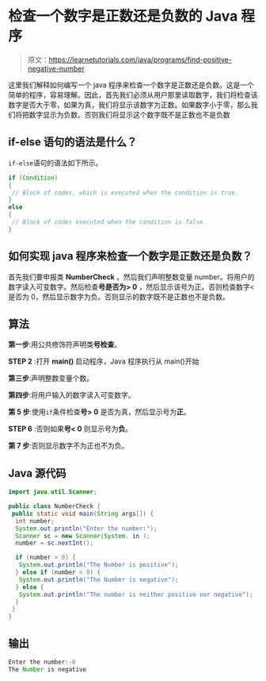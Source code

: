 # 检查一个数字是正数还是负数的 Java 程序

> 原文：<https://learnetutorials.com/java/programs/find-positive-negative-number>

这里我们解释如何编写一个 java 程序来检查一个数字是正数还是负数。这是一个简单的程序，容易理解。因此，首先我们必须从用户那里读取数字，我们将检查该数字是否大于零，如果为真，我们将显示该数字为正数。如果数字小于零，那么我们将把数字显示为负数。否则我们将显示这个数字既不是正数也不是负数

## if-else 语句的语法是什么？

`if-else`语句的语法如下所示。

```java
if (Condition)
{
 // Block of codes, which is executed when the condition is true.
}
else
{
 // Block of codes executed when the condition is false.
} 

```

## 如何实现 java 程序来检查一个数字是正数还是负数？

首先我们要申报类 **NumberCheck** 。然后我们声明整数变量 number。将用户的数字读入可变数字。然后检查**号是否为> 0** ，然后显示该号为正。否则检查数字<是否为 0，然后显示数字为负。否则显示的数字既不是正数也不是负数。

## 算法

**第一步**:用公共修饰符声明类**号检查**。

**STEP 2** :打开 **main()** 启动程序，Java 程序执行从 main()开始

**第三步**:声明整数变量个数。

**第四步**:将用户输入的数字读入可变数字。

**第 5 步**:使用`if`条件检查**号> 0** 是否为真，然后显示号为**正**。

**STEP 6** :否则如果**号< 0** 则显示号为**负**。

**第 7 步**:否则显示数字不为正也不为负。

## Java 源代码

```java
import java.util.Scanner;

public class NumberCheck {
 public static void main(String args[]) {
  int number;
  System.out.println("Enter the number:");
  Scanner sc = new Scanner(System. in );
  number = sc.nextInt();

  if (number > 0) {
   System.out.println("The Number is positive");
  } else if (number < 0) {
   System.out.println("The Number is negative");
  } else {
   System.out.println("The number is neither positive nor negative");
  }
 }
}

```

## 输出

```java
Enter the number:-6
The Number is negative
```